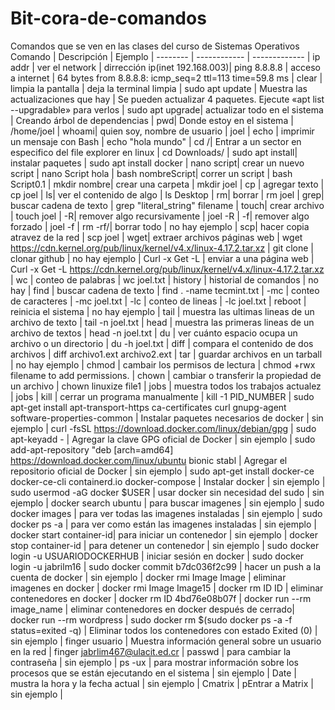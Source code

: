 # Bit-cora-de-comandos
Comandos que se ven en las clases del curso de Sistemas Operativos 
Comando  | Descripción  |    Ejemplo    |
-------- | ------------ | ------------- |
ip addr | ver el network | dirrección ip(inet 192.168.003)|
ping 8.8.8.8 | acceso a internet | 64 bytes from 8.8.8.8: icmp_seq=2 ttl=113 time=59.8 ms |
clear | limpia la pantalla | deja la terminal limpia |
sudo apt update | Muestra las actualizaciones que hay | Se pueden actualizar 4 paquetes. Ejecute «apt list --upgradable» para verlos |
sudo apt upgrade| actualizar todo en el sistema | Creando árbol de dependencias |
pwd| Donde estoy en el sistema | /home/joel |
whoami| quien soy, nombre de usuario | joel |
echo | imprimir un mensaje con Bash | echo "hola mundo" |
cd /| Entrar a un sector en especifico del file explorer en linux | cd Downloads/ |
sudo apt install| instalar paquetes | sudo apt install docker |
nano script| crear un nuevo script | nano Script hola |
bash nombreScript| correr un script | bash Script0.1 |
mkdir nombre| crear una carpeta | mkdir joel |
cp | agregar texto | cp joel |
ls| ver el contenido de algo | ls Desktop |
rm| borrar | rm joel |
grep| buscar cadena de texto | grep "literal_string" filename |
touch| crear archivo | touch joel |
-R| remover algo recursivamente | joel -R |
-f| remover algo forzado | joel -f |
rm -rf/| borrar todo | no hay ejemplo |
scp| hacer copia atravez de la red | scp joel |
wget| extraer archivos páginas web | wget https://cdn.kernel.org/pub/linux/kernel/v4.x/linux-4.17.2.tar.xz |
git clone | clonar github | no hay ejemplo |
Curl -x Get -L | enviar a una página web | Curl -x Get -L https://cdn.kernel.org/pub/linux/kernel/v4.x/linux-4.17.2.tar.xz |
wc | conteo de palabras | wc joel.txt |
history | historial de comandos | no hay | 
find | buscar cadena de texto | find . -name tecmint.txt | 
-mc | conteo de caracteres | -mc joel.txt |
-lc | conteo de lineas | -lc joel.txt |
reboot | reinicia el sistema | no hay ejemplo |
tail | muestra las ultimas lineas de un archivo de texto | tail -n joel.txt |
head | muestra las primeras lineas de un archivo de textos | head -n joel.txt |
du | ver cuánto espacio ocupa un archivo o un directorio | du -h joel.txt |
diff | compara el contenido de dos archivos | diff archivo1.ext archivo2.ext |
tar | guardar archivos en un tarball | no hay ejemplo | 
chmod | cambair los permisos de lectura | chmod +rwx filename to add permissions. | 
chown | cambiar o transferir la propiedad de un archivo | chown linuxize file1 |
jobs | muestra todos los trabajos actualez | jobs | 
kill | cerrar un programa manualmente | kill -1 PID_NUMBER | 
sudo apt-get install apt-transport-https ca-certificates curl gnupg-agent software-properties-common | Instalar paquetes necesarios de docker | sin ejemplo |
curl -fsSL https://download.docker.com/linux/debian/gpg | sudo apt-keyadd - |  Agregar la clave GPG oficial de Docker | sin ejemplo |
sudo add-apt-repository "deb [arch=amd64] https://download.docker.com/linux/ubuntu bionic stabl |  Agregar el repositorio oficial de Docker | sin ejemplo |
sudo apt-get install docker-ce docker-ce-cli containerd.io docker-compose | Instalar docker | sin ejemplo |
sudo usermod -aG docker $USER | usar docker sin necesidad del sudo | sin ejemplo |
docker search ubuntu | para buscar imagenes | sin ejemplo |
sudo docker images | para ver todas las imagenes instaladas | sin ejemplo |
sudo docker ps -a | para ver como están las imagenes instaladas | sin ejemplo |
docker start container-id| para iniciar un contenedor | sin ejemplo |
docker stop container-id | para detener un contenedor | sin ejemplo |
sudo docker login -u USUARIODOCKERHUB | iniciar sesión en docker | sudo docker login -u jabrilm16 | 
sudo docker commit b7dc036f2c99 | hacer un push a la cuenta de docker | sin ejemplo |
docker rmi Image Image | eliminar imagenes en docker | docker rmi Image Image15 |
docker rm ID ID | eliminar contenedores en docker | docker rm ID 4bd76e08b07f |
docker run --rm image_name | eliminar contenedores en docker después de cerrado| docker run --rm wordpress |
sudo docker rm $(sudo docker ps -a -f status=exited -q) |  Eliminar todos los contenedores con estado Exited (0) | sin ejemplo |
finger usuario | Muestra información general sobre un usuario en la red | finger jabrlim467@ulacit.ed.cr |
passwd | para cambiar la contraseña | sin ejemplo |
ps -ux | para mostrar información sobre los procesos que se están ejecutando en el sistema | sin ejemplo | 
Date | mustra la hora y la fecha actual | sin ejemplo |
Cmatrix | pEntrar a Matrix | sin ejemplo |

